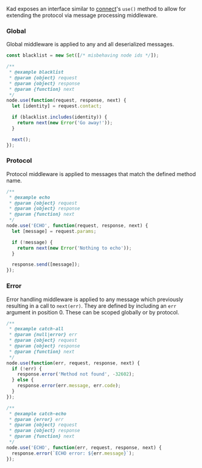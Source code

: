 Kad exposes an interface similar to 
[connect](https://github.com/senchalabs/connect)'s `use()` method to allow for 
extending the protocol via message processing middleware.

### Global

Global middleware is applied to any and all deserialized messages. 

```js
const blacklist = new Set([/* misbehaving node ids */]);

/**
 * @example blacklist
 * @param {object} request
 * @param {object} response
 * @param {function} next
 */
node.use(function(request, response, next) {
  let [identity] = request.contact;

  if (blacklist.includes(identity)) {
    return next(new Error('Go away!'));
  }

  next();
});
```

### Protocol

Protocol middleware is applied to messages that match the defined method name.

```js
/**
 * @example echo
 * @param {object} request
 * @param {object} response
 * @param {function} next
 */
node.use('ECHO', function(request, response, next) {
  let [message] = request.params;

  if (!message) {
    return next(new Error('Nothing to echo'));
  }

  response.send([message]);
});
```

### Error

Error handling middleware is applied to any message which previously resulting 
in a call to `next(err)`. They are defined by including an `err` argument in 
position 0. These can be scoped globally or by protocol.

```js
/**
 * @example catch-all
 * @param {null|error} err
 * @param {object} request
 * @param {object} response
 * @param {function} next
 */
node.use(function(err, request, response, next) {
  if (!err) {
    response.error('Method not found', -32602);
  } else {
    response.error(err.message, err.code);
  }
});

/**
 * @example catch-echo
 * @param {error} err
 * @param {object} request
 * @param {object} response
 * @param {function} next
 */
node.use('ECHO', function(err, request, response, next) {
  response.error(`ECHO error: ${err.message}`);
});
```

